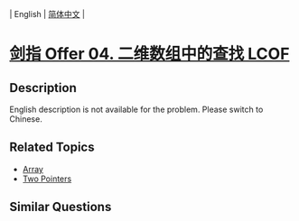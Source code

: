 
| English | [简体中文](README.md) |

# [剑指 Offer 04. 二维数组中的查找 LCOF](https://leetcode-cn.com/problems/er-wei-shu-zu-zhong-de-cha-zhao-lcof/)

## Description

<p>English description is not available for the problem. Please switch to Chinese.</p>


## Related Topics

- [Array](https://leetcode-cn.com/tag/array)
- [Two Pointers](https://leetcode-cn.com/tag/two-pointers)

## Similar Questions



